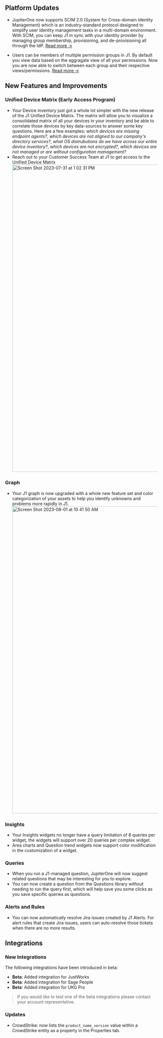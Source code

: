 ## Platform Updates
- JupiterOne now supports SCIM 2.0 (System for Cross-domain Identity Management) which is an industry-standard protocol designed to simplify user identity management tasks in a multi-domain environment. With SCIM, you can keep J1 in sync with your identity provider by managing group membership, provisioning, and de-provisioning all through the IdP. [Read more →](https://community.askj1.com/kb/articles/1395-scim-2-0-support-in-jupiterone)

- Users can be members of multiple permission groups in J1. By default you view data based on the aggragate view of all your permissions. Now you are now able to switch between each group and their respective views/permissions. [Read more →](knowledgeBase/getting-started_and-admin/jupiterone-access-controls.md)

## New Features and Improvements

### Unified Device Matrix (Early Access Program) 
- Your Device inventory just got a whole lot simpler with the new release of the J1 Unified Device Matrix. The matrix will allow you to visualize a consolidated matrix of all your devices in your inventory and be able to correlate those devices by key data-sources to answer some key questions. Here are a few examples: _which devices are missing endpoint agents?_, _which devices are not aligned to our company's directory services?_, _what OS distrubutions do we have across our entire device inventory?_, _which devices are not encrypted?_, _which devices are not managed or are without configuration management?_
- Reach out to your Customer Success Team at J1 to get access to the Unified Device Matrix 
  <img width="1010" alt="Screen Shot 2023-07-31 at 1 02 31 PM" src="https://github.com/JupiterOne/docs/assets/112508192/dc0e23e8-2440-4325-8265-978ab9a609d5">


### Graph 
- Your J1 graph is now upgraded with a whole new feature set and color categorization of your assets to help you identify unknowns and problems more rapidly in J1.
  <img width="1010" alt="Screen Shot 2023-08-01 at 10 41 50 AM" src="https://github.com/JupiterOne/docs/assets/112508192/b21c087b-3e85-4e24-baf0-3b0a5d144512">


### Insights 
- Your Insights widgets no longer have a query limitation of 8 queries per widget, the widgets will support over 20 queries per complex widget.
- Area charts and Question trend widgets now support color modification in the customization of a widget. 

### Queries
- When you run a J1-managed question, JupiterOne will now suggest related questions that may be interesting for you to explore.
- You can now create a question from the Questions library without needing to run the query first, which will help save you some clicks as you save specific queries as questions. 

### Alerts and Rules
- You can now automatically resolve Jira issues created by J1 Alerts. For alert rules that create Jira issues, users can auto-resolve those tickets when there are no more results.

## Integrations

### New Integrations

The following integrations have been introduced in beta:

- **Beta**: Added integration for JustWorks
- **Beta**: Added integration for Sage People
- **Beta**: Added integration for UKG Pro

> If you would like to test one of the beta integrations please contact your account representative. 

### Updates
- CrowdStrike: now lists the `product_name_version` value within a CrowdStrike entity as a property in the Properties tab.


